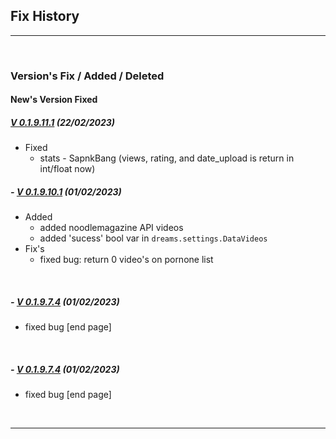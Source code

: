 ## Fix History

<hr>

<br>

### Version's Fix / Added / Deleted

#### New's Version Fixed

##### <a href='https://pypi.org/project/dreams/0.1.9.11.1/'>V 0.1.9.11.1</a> (22/02/2023)

- Fixed
   - stats - SapnkBang (views, rating, and date_upload is return in int/float now)


##### - <a href='https://pypi.org/project/dreams/0.1.9.10.1/'>V 0.1.9.10.1</a>  (01/02/2023)

- Added
  - added noodlemagazine API videos
  - added 'sucess' bool var in ```dreams.settings.DataVideos```
- Fix's
  -  fixed bug: return 0 video's on pornone list


<br>

##### - <a href='https://pypi.org/project/dreams/0.1.9.7.3/'>V 0.1.9.7.4</a>  (01/02/2023)
  -  fixed bug [end page] 

<br>

##### - <a href='https://pypi.org/project/dreams/0.1.9.7.3/'>V 0.1.9.7.4</a>  (01/02/2023)
  -  fixed bug [end page] 

<br>
<hr>

